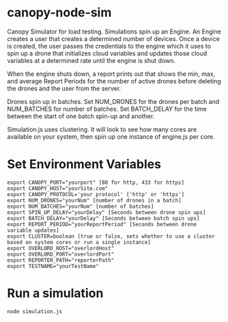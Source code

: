 # canopy-node-sim
Canopy Simulator for load testing.
Simulations spin up an Engine. An Engine creates a user that creates a determined number of devices.  Once a device is created, the user passes the credentials to the engine which it uses to spin up a drone that initializes cloud variables and updates those cloud variables at a determined rate until the engine is shut down.

When the engine shuts down, a report prints out that shows the min, max, and average Report Periods for the number of active drones before deleting the drones and the user from the server. 

Drones spin up in batches. Set NUM_DRONES for the drones per batch and NUM_BATCHES for number of batches.  Set BATCH_DELAY for the time between the start of one batch spin-up and another.

Simulation.js uses clustering. It will look to see how many cores are available on your system, then spin up one instance of engine.js per core. 
# Set Environment Variables
```
export CANOPY_PORT="yourport" [80 for http, 433 for https]
export CANOPY_HOST="yourSite.com"
export CANOPY_PROTOCOL='your protocol' ['http' or 'https']
export NUM_DRONES="yourNum" [number of drones in a batch]
export NUM_BATCHES="yourNum" [number of batches]
export SPIN_UP_DELAY="yourDelay" [Seconds between drone spin ups]
export BATCH_DELAY="yourDelay" [Seconds between batch spin ups]
export REPORT_PERIOD="yourReportPeriod" [Seconds between drone variable updates]
export CLUSTER=boolean [true or false, sets whether to use a cluster based on system cores or run a single instance]
export OVERLORD_HOST="overlordHost"
export OVERLORD_PORT="overlordPort"
export REPORTER_PATH="reporterPath"
export TESTNAME="yourTestName"
```

# Run a simulation 
```
node simulation.js
